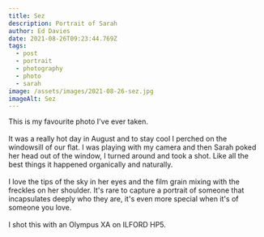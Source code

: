 ```yaml
---
title: Sez
description: Portrait of Sarah
author: Ed Davies
date: 2021-08-26T09:23:44.769Z
tags:
  - post
  - portrait
  - photography
  - photo
  - sarah
image: /assets/images/2021-08-26-sez.jpg
imageAlt: Sez
---
```

T﻿his is my favourite photo I've ever taken.\
\
I﻿t was a really hot day in August and to stay cool I perched on the windowsill of our flat. I was playing with my camera and then Sarah poked her head out of the window, I turned around and took a shot. Like all the best things it happened organically and naturally.\
\
I love the tips of the sky in her eyes and the film grain mixing with the freckles on her shoulder. It's rare to capture a portrait of someone that incapsulates deeply who they are, it's even more special when it's of someone you love.\
\
I shot this with an Olympus XA on ILFORD HP5.